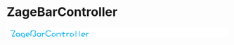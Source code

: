 # ZageBarController

<p align="left" >
  <img src="logo.png" alt="ZageBarController" title="ZageBarController">
</p>

